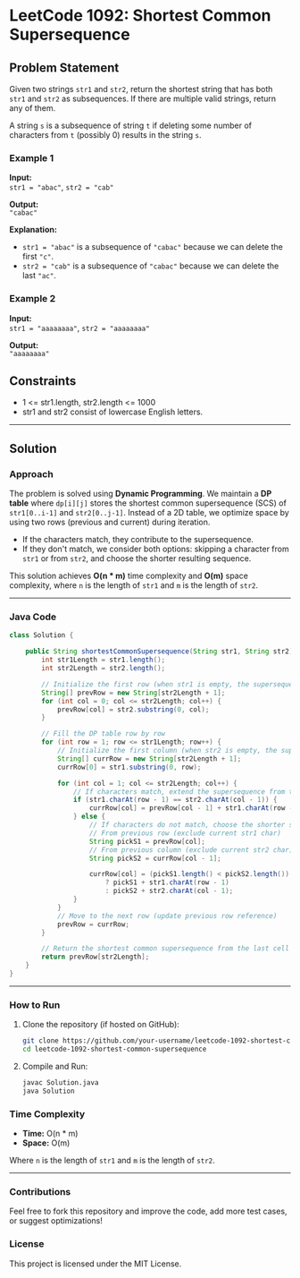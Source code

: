 # LeetCode 1092: Shortest Common Supersequence    

## Problem Statement
Given two strings `str1` and `str2`, return the shortest string that has both `str1` and `str2` as subsequences. If there are multiple valid strings, return any of them.

A string `s` is a subsequence of string `t` if deleting some number of characters from `t` (possibly 0) results in the string `s`.

### Example 1
**Input:**  
`str1 = "abac"`, `str2 = "cab"`  

**Output:**  
`"cabac"`  

**Explanation:**  
- `str1 = "abac"` is a subsequence of `"cabac"` because we can delete the first `"c"`.
- `str2 = "cab"` is a subsequence of `"cabac"` because we can delete the last `"ac"`.

### Example 2
**Input:**  
`str1 = "aaaaaaaa"`, `str2 = "aaaaaaaa"`  

**Output:**  
`"aaaaaaaa"`  

## Constraints
- 1 <= str1.length, str2.length <= 1000
- str1 and str2 consist of lowercase English letters.

---

## Solution

### Approach
The problem is solved using **Dynamic Programming**. We maintain a **DP table** where `dp[i][j]` stores the shortest common supersequence (SCS) of `str1[0..i-1]` and `str2[0..j-1]`. Instead of a 2D table, we optimize space by using two rows (previous and current) during iteration.

- If the characters match, they contribute to the supersequence.
- If they don't match, we consider both options: skipping a character from `str1` or from `str2`, and choose the shorter resulting sequence.

This solution achieves **O(n * m)** time complexity and **O(m)** space complexity, where `n` is the length of `str1` and `m` is the length of `str2`.

---

### Java Code

```java
class Solution {

    public String shortestCommonSupersequence(String str1, String str2) {
        int str1Length = str1.length();
        int str2Length = str2.length();

        // Initialize the first row (when str1 is empty, the supersequence is str2's prefix)
        String[] prevRow = new String[str2Length + 1];
        for (int col = 0; col <= str2Length; col++) {
            prevRow[col] = str2.substring(0, col);
        }

        // Fill the DP table row by row
        for (int row = 1; row <= str1Length; row++) {
            // Initialize the first column (when str2 is empty, the supersequence is str1's prefix)
            String[] currRow = new String[str2Length + 1];
            currRow[0] = str1.substring(0, row);

            for (int col = 1; col <= str2Length; col++) {
                // If characters match, extend the supersequence from the diagonal value
                if (str1.charAt(row - 1) == str2.charAt(col - 1)) {
                    currRow[col] = prevRow[col - 1] + str1.charAt(row - 1);
                } else {
                    // If characters do not match, choose the shorter supersequence
                    // From previous row (exclude current str1 char)
                    String pickS1 = prevRow[col];
                    // From previous column (exclude current str2 char)
                    String pickS2 = currRow[col - 1];

                    currRow[col] = (pickS1.length() < pickS2.length())
                        ? pickS1 + str1.charAt(row - 1)
                        : pickS2 + str2.charAt(col - 1);
                }
            }
            // Move to the next row (update previous row reference)
            prevRow = currRow;
        }

        // Return the shortest common supersequence from the last cell
        return prevRow[str2Length];
    }
}
```

---

### How to Run

1. Clone the repository (if hosted on GitHub):
    ```sh
    git clone https://github.com/your-username/leetcode-1092-shortest-common-supersequence.git
    cd leetcode-1092-shortest-common-supersequence
    ```

2. Compile and Run:
    ```sh
    javac Solution.java
    java Solution
    ```

### Time Complexity
- **Time:** O(n * m)  
- **Space:** O(m)

Where `n` is the length of `str1` and `m` is the length of `str2`.

---

### Contributions
Feel free to fork this repository and improve the code, add more test cases, or suggest optimizations!

### License
This project is licensed under the MIT License.
